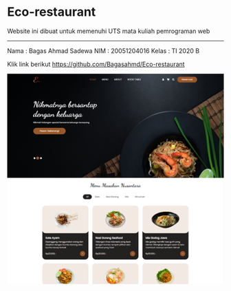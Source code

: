 # Eco-restaurant
Website ini dibuat untuk memenuhi UTS mata kuliah pemrograman web

-------------------------------------------------------------------------------------------------------
Nama  : Bagas Ahmad Sadewa
NIM   : 20051204016
Kelas : TI 2020 B

Klik link berikut
https://github.com/Bagasahmd/Eco-restaurant

![ss-web1.png]( https://github.com/Bagasahmd/Eco-restaurant/blob/main/images/ss-web1.png )
![ss-web2.png]( https://github.com/Bagasahmd/Eco-restaurant/blob/main/images/ss-web2.png )
